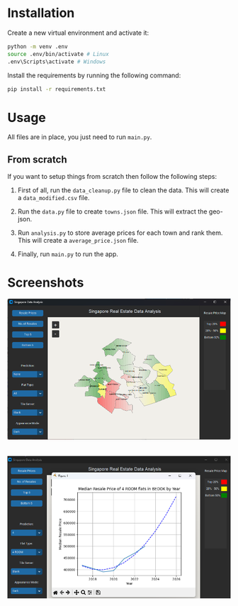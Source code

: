 # Installation

Create a new virtual environment and activate it:

```bash
python -m venv .env
source .env/bin/activate # Linux
.env\Scripts\activate # Windows
```

Install the requirements by running the following command:

```bash
pip install -r requirements.txt
```

# Usage

All files are in place, you just need to run <code>main.py</code>.

## From scratch

If you want to setup things from scratch then follow the following steps:

1. First of all, run the `data_cleanup.py` file to clean the data. This will create a <code>data_modified.csv</code> file.

2. Run the `data.py` file to create <code>towns.json</code> file. This will extract the geo-json.

3. Run `analysis.py` to store average prices for each town and rank them. This will create a <code>average_price.json</code> file.

4. Finally, run `main.py` to run the app.

# Screenshots

![Screenshot 1](images/app.png)
<br/><br/><br/>
![Screenshot 2](images/4_room_pred.png)
